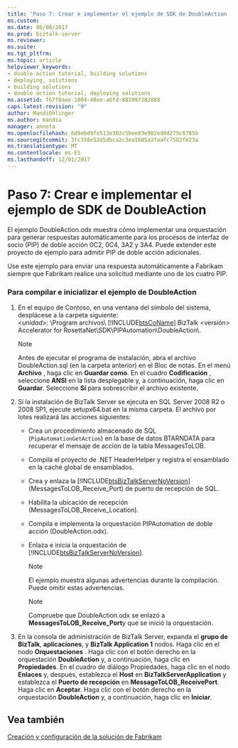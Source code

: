 ```yaml
---
title: 'Paso 7: Crear e implementar el ejemplo de SDK de DoubleAction | Documentos de Microsoft'
ms.custom: 
ms.date: 06/08/2017
ms.prod: biztalk-server
ms.reviewer: 
ms.suite: 
ms.tgt_pltfrm: 
ms.topic: article
helpviewer_keywords:
- double action tutorial, building solutions
- deploying, solutions
- building solutions
- double action tutorial, deploying solutions
ms.assetid: f67f8aee-1004-48ee-a6fd-881097382888
caps.latest.revision: "9"
author: MandiOhlinger
ms.author: mandia
manager: anneta
ms.openlocfilehash: 6d9ebd9fe513e302c5bee83e902ed0d275c8785b
ms.sourcegitcommit: 3fc338e52d5dbca2c3ea1685a2faafc7582fe23a
ms.translationtype: MT
ms.contentlocale: es-ES
ms.lasthandoff: 12/01/2017
---
```

# <a name="step-7-building-and-deploying-the-doubleaction-sdk-sample"></a>Paso 7: Crear e implementar el ejemplo de SDK de DoubleAction
El ejemplo DoubleAction.odx muestra cómo implementar una orquestación para generar respuestas automáticamente para los procesos de interfaz de socio (PIP) de doble acción 0C2, 0C4, 3A2 y 3A4. Puede extender este proyecto de ejemplo para admitir PIP de doble acción adicionales.  
  
 Use este ejemplo para enviar una respuesta automáticamente a Fabrikam siempre que Fabrikam realice una solicitud mediante uno de los cuatro PIP.  
  
### <a name="to-build-and-initialize-the-doubleaction-sample"></a>Para compilar e inicializar el ejemplo de DoubleAction  
  
1.  En el equipo de Contoso, en una ventana del símbolo del sistema, desplácese a la carpeta siguiente:   
    *\<unidad\>*: \Program archivos\\ [!INCLUDE[btsCoName](../../includes/btsconame-md.md)] BizTalk \<versión\> Accelerator for RosettaNet\SDK\PIPAutomation\DoubleAction\\.  
  
    > [!NOTE]
    >  Antes de ejecutar el programa de instalación, abra el archivo DoubleAction.sql (en la carpeta anterior) en el Bloc de notas. En el menú **Archivo** , haga clic en **Guardar como**. En el cuadro **Codificación** , seleccione **ANSI** en la lista desplegable y, a continuación, haga clic en **Guardar**. Seleccione **Sí** para sobrescribir el archivo existente.  
  
2.  Si la instalación de BizTalk Server se ejecuta en SQL Server 2008 R2 o 2008 SP1, ejecute setupx64.bat en la misma carpeta. El archivo por lotes realizará las acciones siguientes:  
  
    -   Crea un procedimiento almacenado de SQL (`PipAutomationGetAction`) en la base de datos BTARNDATA para recuperar el mensaje de acción de la tabla MessagesToLOB.  
  
    -   Compila el proyecto de .NET HeaderHelper y registra el ensamblado en la caché global de ensamblados.  
  
    -   Crea y enlaza la [!INCLUDE[btsBizTalkServerNoVersion](../../includes/btsbiztalkservernoversion-md.md)] (MessagesToLOB_Receive_Port) de puerto de recepción de SQL.  
  
    -   Habilita la ubicación de recepción (MessagesToLOB_Receive_Location).  
  
    -   Compila e implementa la orquestación PIPAutomation de doble acción (DoubleAction.odx).  
  
    -   Enlaza e inicia la orquestación de [!INCLUDE[btsBizTalkServerNoVersion](../../includes/btsbiztalkservernoversion-md.md)].  
  
        > [!NOTE]
        >  El ejemplo muestra algunas advertencias durante la compilación. Puede omitir estas advertencias.  
  
        > [!NOTE]
        >  Compruebe que DoubleAction.odx se enlazó a **MessagesToLOB_Receive_Port**y que se inició la orquestación.  
  
3.  En la consola de administración de BizTalk Server, expanda el **grupo de BizTalk**, **aplicaciones**, y **BizTalk Application 1** nodos. Haga clic en el nodo **Orquestaciones** . Haga clic con el botón derecho en la orquestación **DoubleAction** y, a continuación, haga clic en **Propiedades**. En el cuadro de diálogo Propiedades, haga clic en el nodo **Enlaces** y, después, establezca el **Host** en **BizTalkServerApplication** y establezca el **Puerto de recepción** en **MessageToLOB_ReceivePort**. Haga clic en **Aceptar**. Haga clic con el botón derecho en la orquestación **DoubleAction** y, a continuación, haga clic en **Iniciar**.  
  
## <a name="see-also"></a>Vea también  
 [Creación y configuración de la solución de Fabrikam](../../adapters-and-accelerators/accelerator-rosettanet/creating-and-configuring-the-fabrikam-solution.md)